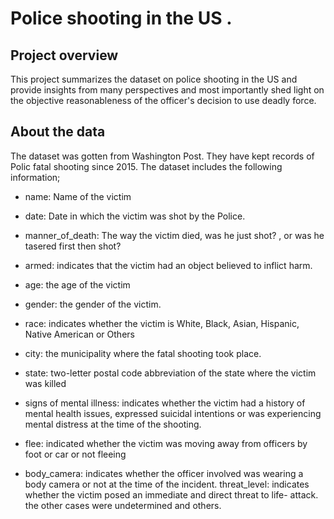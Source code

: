 # Police shooting in the US .
## Project overview
This project  summarizes the dataset on police shooting in the US and provide insights from many perspectives and most importantly shed light on the objective reasonableness of the officer's decision to use deadly force.

## About the data
The dataset was gotten from Washington Post. They have kept records of Polic fatal shooting since 2015.
The dataset includes  the following information;
-  name: Name of the victim
- date: Date in which the victim was shot by the Police.
- manner_of_death: The way the victim died, was he just shot? , or was he tasered first then shot?
-  armed: indicates that the victim had an object believed to inflict harm. 
- age: the age of the victim
- gender: the gender of the victim. 
- race: indicates whether the victim is White, Black, Asian, Hispanic, Native American or Others
- city: the municipality where the fatal shooting took place. 
- state: two-letter postal code abbreviation of the state where the victim was killed 

- signs of mental illness: indicates whether the victim had a history of mental health issues, expressed suicidal intentions or was experiencing mental distress at the time of the shooting.
- flee:  indicated whether  the victim was moving away from officers by foot or car or not fleeing
- body_camera: indicates whether the officer involved was wearing a body camera or not at the time of the incident.
threat_level:  indicates whether the victim posed an immediate and direct threat to life- attack. the other cases were undetermined and others.
